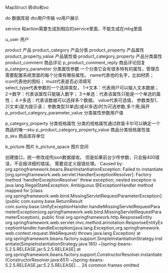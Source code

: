 MapStruct 转dto和vo

do 数据库层
dto用户传输
vo用户展示

service 和action需要生成到相应的service里面，不能生成在mbg里面


u_user  用户

product 产品
product_category 产品分类
product_property 产品属性
product_property_value 产品属性值
product_category_property 产品分类属性
product_comment 商品评论
p_product_comment_reply 商品评论回复
p_category_parameter    分类属性参数
    一个分类它会有很多特有的属性，管理员需要配置系统里面的每个分类有哪些属性。
    name代表他的名字，比如材质；
    icon代表他的图标；
    must代表是否必须填写     
    select_type代表参数的一个选择类型，
        1->文本：代表用户可以输入文本数据；
        2->数字：代表该属性只能输入数字；
        3->单选：代表该属性只能是一个单选的属性；
        4->多选：代表该数据可以选择多个数据。
    value代表可选值，
        参数类型1、2(文本)是为提示语；
        参数类型3(单选)或4(多选)时为可选参数,多个用;隔开 
p_product_category_parameter_value 分类属性参数用户值

p_category_property 分类规格属性
    分类的规格属性通过欧笛卡尔可以确定一个商品的唯一sku
p_product_category_property_value   商品分类规格属性值
p_sku   商品库存单位
      
        
    
    
b_picture 图片
b_picture_space 图片空间

创建接口，统一修改成传json数据接收。
但是如果前台少传参数，只会报400错误，不会报详细的错误。
需要自定义报错处理。
Caused by: org.springframework.beans.BeanInstantiationException: Failed to instantiate [org.springframework.web.servlet.HandlerExceptionResolver]: Factory method 'handlerExceptionResolver' threw exception; nested exception is java.lang.IllegalStateException: Ambiguous @ExceptionHandler method mapped for [class org.springframework.web.bind.MissingServletRequestParameterException]: {public com.sunny.base.ReturnResult com.sunny.base.UnifyExceptionHandler.handleMissingServletRequestParameterException(org.springframework.web.bind.MissingServletRequestParameterException), public final org.springframework.http.ResponseEntity org.springframework.web.servlet.mvc.method.annotation.ResponseEntityExceptionHandler.handleException(java.lang.Exception,org.springframework.web.context.request.WebRequest) throws java.lang.Exception}
	at org.springframework.beans.factory.support.SimpleInstantiationStrategy.instantiate(SimpleInstantiationStrategy.java:185) ~[spring-beans-5.2.5.RELEASE.jar:5.2.5.RELEASE]
	at org.springframework.beans.factory.support.ConstructorResolver.instantiate(ConstructorResolver.java:651) ~[spring-beans-5.2.5.RELEASE.jar:5.2.5.RELEASE]
	... 24 common frames omitted


